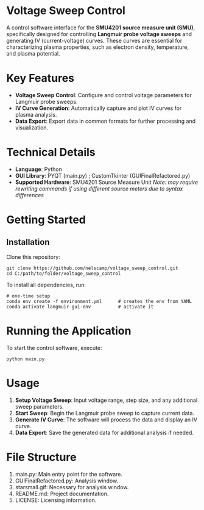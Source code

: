 # Voltage Sweep Control
A control software interface for the **SMU4201 source measure unit (SMU)**, specifically designed for controlling **Langmuir probe voltage sweeps** and generating IV (current-voltage) curves. These curves are essential for characterizing plasma properties, such as electron density, temperature, and plasma potential.

# Key Features
 - **Voltage Sweep Control**: Configure and control voltage parameters for Langmuir probe sweeps.
 - **IV Curve Generation**: Automatically capture and plot IV curves for plasma analysis.
 - **Data Export**: Export data in common formats for further processing and visualization.

# Technical Details
 - **Language**: Python
 - **GUI Library**: PYQT (main.py) ; CustomTkinter (GUIFinalRefactored.py)
 - **Supported Hardware**: SMU4201 Source Measure Unit
*Note: may require rewriting commands if using different source meters due to syntax differences*

# Getting Started
## Installation
Clone this repository:
```
git clone https://github.com/nelscamp/voltage_sweep_control.git
cd C:/path/to/folder/voltage_sweep_control
```

To install all dependencies, run:
```
# one-time setup
conda env create -f environment.yml      # creates the env from YAML
conda activate langmuir-gui-env          # activate it
```

# Running the Application
To start the control software, execute:
```
python main.py
```

# Usage
1. **Setup Voltage Sweep**: Input voltage range, step size, and any additional sweep parameters.
2. **Start Sweep**: Begin the Langmuir probe sweep to capture current data.
3. **Generate IV Curve**: The software will process the data and display an IV curve.
4. **Data Export**: Save the generated data for additional analysis if needed.

# File Structure
1. main.py: Main entry point for the software.
2. GUIFinalRefactored.py: Analysis window.
3. starsmall.gif: Necessary for analysis window.
4. README.md: Project documentation.
5. LICENSE: Licensing information.
